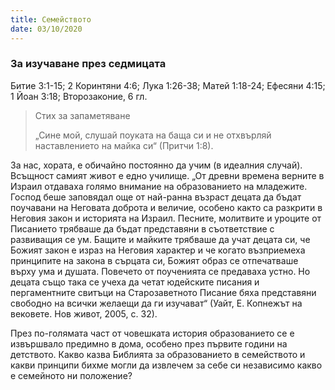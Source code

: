 ```yaml
---
title: Семейството
date: 03/10/2020
---
```


### За изучаване през седмицата
Битие 3:1-15; 2 Коринтяни 4:6; Лука 1:26-38; Матей 1:18-24; Ефесяни 4:15; 1 Йоан 3:18; Второзаконие, 6 гл.

> <p>Стих за запаметяване</p>
> „Сине мой, слушай поуката на баща си и не отхвърляй наставлението на майка си“ (Притчи 1:8).

За нас, хората, е обичайно постоянно да учим (в идеалния случай). Всъщност самият живот е едно училище. „От древни времена верните в Израил отдаваха голямо внимание на образованието на младежите. Господ беше заповядал още от най-ранна възраст децата да бъдат поучавани на Неговата доброта и величие, особено както са разкрити в Неговия закон и историята на Израил. Песните, молитвите и уроците от Писанието трябваше да бъдат представяни в съответствие с развиващия се ум. Бащите и майките трябваше да учат децата си, че Божият закон е израз на Неговия характер и че когато възприемеха принципите на закона в сърцата си, Божият образ се отпечатваше върху ума и душата. Повечето от поученията се предаваха устно. Но децата също така се учеха да четат юдейските писания и пергаментните свитъци на Старозаветното Писание бяха представяни свободно на всички желаещи да ги изучават“ (Уайт, Е. Копнежът на вековете. Нов живот, 2005, с. 32).

През по-голямата част от човешката история образованието се е извършвало предимно в дома, особено през първите години на детството. Какво казва Библията за образованието в семейството и какви принципи бихме могли да извлечем за себе си независимо какво е семейното ни положение?